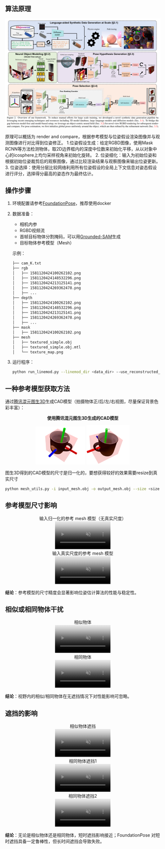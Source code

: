 ## 算法原理
![Framework](images/framework.png)

原理可以概括为 render and compare，根据参考模型与位姿假设渲染图像并与观测图像进行对比得到位姿修正。
1.位姿假设生成​​：给定RGBD图像，使用Mask RCNN等方法检测物体，取2D边界框内的深度中位数来初始化平移，从以对象中心的icosphere上均匀采样视角来初始化旋转。
2. 位姿细化：输入为初始位姿和根据初始位姿裁剪后的观察图像，通过比较渲染结果与观察图像来输出位姿更新。
​​3.  位姿选择​​：使用分层比较网络利用所有位姿假设的全局上下文信息对姿态假设进行评分，选择得分最高的姿态作为最终估计。



## 操作步骤
1. 环境配置请参考[FoundationPose](https://github.com/NVlabs/FoundationPose)，推荐使用docker
2. 数据准备：
    - 相机内参
    - RGBD视频流
    - 首帧目标物体分割掩码，可以用[Grounded-SAM](https://github.com/IDEA-Research/Grounded-Segment-Anything)生成
    - 目标物体参考模型（Mesh）

    示例：
    ```
    ├── cam_K.txt
    ├── rgb
    │   ├── 1581120424100262102.png
    │   ├── 1581120424148532296.png
    │   ├── 1581120424213125141.png
    │   ├── 1581120424269362478.png
    │   ├── ...
    ├── depth
    │   ├── 1581120424100262102.png
    │   ├── 1581120424148532296.png
    │   ├── 1581120424213125141.png
    │   ├── 1581120424269362478.png
    │   ├── ...
    ├── mask
    │   ├── 1581120424100262102.png
    ├── mesh
    │   ├── textured_simple.obj
    │   ├── textured_simple.obj.mtl
    │   └── texture_map.png
    ```
3. 运行程序：
    ```bash
    python run_linemod.py --linemod_dir <data_dir> --use_reconstructed_mesh 0
    ```

## 一种参考模型获取方法
通过[腾讯混元图生3D](https://3d.hunyuan.tencent.com/)生成CAD模型（拍摄物体正/后/左/右视图，尽量保证背景色彩丰富）：
<p align="center"><b>使用腾讯混元图生3D生成的CAD模型</b></p>
<p align="center">
  <img src="images/image_to_3D1.png" alt="使用图生3D生成的CAD模型-1" width="32%">
  <img src="images/image_to_3D2.png" alt="使用图生3D生成的CAD模型-2" width="28%">
</p>

图生3D得到的CAD模型的尺寸是归一化的，要想获得较好的效果需要resize到真实尺寸
```bash
python mesh_utils.py -i input_mesh.obj -o output_mesh.obj --size <size along the smallest OBB extent(meters)>
```


## 参考模型尺寸影响

<div align="center">
  <figure style="display:inline-block;margin:0 8px;text-align:center;">
    <figcaption>输入归一化的参考 mesh 模型（无真实尺度）</figcaption>
    <video src="https://github.com/user-attachments/assets/afb7548f-dec5-42e0-ac96-f68508134305" width="60%" autoplay muted loop playsinline controls poster="images/posters/uniformed_size.jpg"></video>
    <br>
  </figure>
  <figure style="display:inline-block;margin:0 8px;text-align:center;">
    <figcaption>输入真实尺度的参考 mesh 模型</figcaption>
    <video src="https://github.com/user-attachments/assets/828ab75d-b6e6-46b3-949a-f23a7986d6cf" width="60%" autoplay muted loop playsinline controls poster="images/posters/real_size.jpg"></video>
    <br>
  </figure>
  
</div>

**结论**：参考模型的尺寸精度会显著影响位姿估计算法的性能与稳定性。


## 相似或相同物体干扰

<div align="center">
  <figure style="display:inline-block;margin:0 8px;text-align:center;">
    <figcaption>相似物体</figcaption>
    <video src="https://github.com/user-attachments/assets/a5930412-c449-43ce-951c-cbae3052ab23" width="60%" autoplay muted loop playsinline controls poster="images/posters/no_occlusion_similar.jpg"></video>
    <br>
  </figure>
  <figure style="display:inline-block;margin:0 8px;text-align:center;">
    <figcaption>相同物体</figcaption>
    <video src="https://github.com/user-attachments/assets/676d984c-ed7f-447e-806f-2a0a21a2c393" width="60%" autoplay muted loop playsinline controls poster="images/posters/no_occlusion_same.jpg"></video>
    <br>
  </figure>
  
</div>

**结论**：视野内的相似/相同物体在无遮挡情况下对性能影响可忽略。

## 遮挡的影响

<div align="center">
  <figure style="display:inline-block;margin:0 6px;text-align:center;">
    <figcaption>相似物体遮挡</figcaption>
    <video src="https://github.com/user-attachments/assets/69a8655a-5bf7-440d-adb4-0f1a9b8f7b06" width="60%" autoplay muted loop playsinline controls poster="images/posters/occlusion_similar.jpg"></video>
    <br>
  </figure>
  <figure style="display:inline-block;margin:0 6px;text-align:center;">
    <figcaption>相同物体遮挡1</figcaption>
    <video src="https://github.com/user-attachments/assets/336798cd-f437-4a66-bf24-8e6a297b47ed" width="60%" autoplay muted loop playsinline controls poster="images/posters/occlusion_same1.jpg"></video>
    <br>
  </figure>
  <figure style="display:inline-block;margin:0 6px;text-align:center;">
    <figcaption>相同物体遮挡2</figcaption>
    <video src="https://github.com/user-attachments/assets/cd4c5ac8-e83c-4c25-91c2-8b3fd2996747" width="60%" autoplay muted loop playsinline controls poster="images/posters/occlusion_same2.jpg"></video>
    <br>
  </figure>
</div>


**结论**：无论是相似物体还是相同物体，短时遮挡影响接近；FoundationPose 对短时遮挡具备一定鲁棒性，但长时间遮挡会导致失败。

